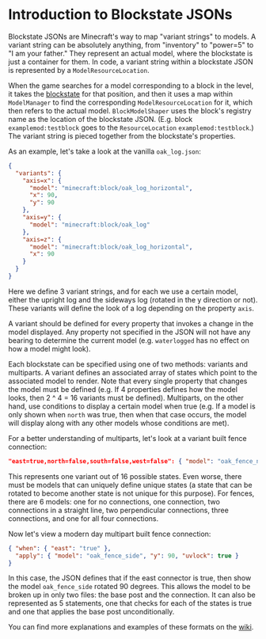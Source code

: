 Introduction to Blockstate JSONs
================================

Blockstate JSONs are Minecraft's way to map "variant strings" to models. A variant string can be absolutely anything, from "inventory" to "power=5" to "I am your father." They represent an actual model, where the blockstate is just a container for them. In code, a variant string within a blockstate JSON is represented by a `ModelResourceLocation`.

When the game searches for a model corresponding to a block in the level, it takes the [blockstate][] for that position, and then it uses a map within `ModelManager` to find the corresponding `ModelResourceLocation` for it, which then refers to the actual model. `BlockModelShaper` uses the block's registry name as the location of the blockstate JSON. (E.g. block `examplemod:testblock` goes to the `ResourceLocation` `examplemod:testblock`.) The variant string is pieced together from the blockstate's properties.

As an example, let's take a look at the vanilla `oak_log.json`:

```json
{
  "variants": {
    "axis=x": {
      "model": "minecraft:block/oak_log_horizontal",
      "x": 90,
      "y": 90
    },
    "axis=y": {
      "model": "minecraft:block/oak_log"
    },
    "axis=z": {
      "model": "minecraft:block/oak_log_horizontal",
      "x": 90
    }
  }
}
```

Here we define 3 variant strings, and for each we use a certain model, either the upright log and the sideways log (rotated in the y direction or not). These variants will define the look of a log depending on the property `axis`.

A variant should be defined for every property that invokes a change in the model displayed. Any property not specified in the JSON will not have any bearing to determine the current model (e.g. `waterlogged` has no effect on how a model might look).

Each blockstate can be specified using one of two methods: variants and multiparts. A variant defines an associated array of states which point to the associated model to render. Note that every single property that changes the model must be defined (e.g. If 4 properties defines how the model looks, then 2 ^ 4 = 16 variants must be defined). Multiparts, on the other hand, use conditions to display a certain model when true (e.g. If a model is only shown when `north` was true, then when that case occurs, the model will display along with any other models whose conditions are met).

For a better understanding of multiparts, let's look at a variant built fence connection:

```json
"east=true,north=false,south=false,west=false": { "model": "oak_fence_n", "y": 90, "uvlock": true }
```

This represents one variant out of 16 possible states. Even worse, there must be models that can uniquely define unique states (a state that can be rotated to become another state is not unique for this purpose). For fences, there are 6 models: one for no connections, one connection, two connections in a straight line, two perpendicular connections, three connections, and one for all four connections.

Now let's view a modern day multipart built fence connection:

```json
{ "when": { "east": "true" },
  "apply": { "model": "oak_fence_side", "y": 90, "uvlock": true }
}
```

In this case, the JSON defines that if the east connector is true, then show the model `oak_fence_side` rotated 90 degrees. This allows the model to be broken up in only two files: the base post and the connection. It can also be represented as 5 statements, one that checks for each of the states is true and one that applies the base post unconditionally.

You can find more explanations and examples of these formats on the [wiki][].

[blockstate]: ../../blocks/states.md
[wiki]: https://minecraft.gamepedia.com/Model#Block_states
